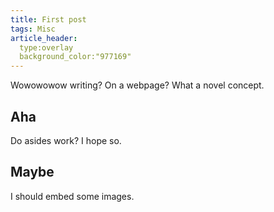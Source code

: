 ```yaml
---
title: First post
tags: Misc
article_header:
  type:overlay
  background_color:"977169"
---
```


<!--more-->

Wowowowow writing? On a webpage? What a novel concept.

## Aha

Do asides work? I hope so.

## Maybe

I should embed some images.
